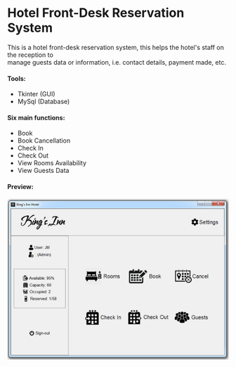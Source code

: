 # Hotel Front-Desk Reservation System

This is a hotel front-desk reservation system, this helps the hotel's staff on the reception to \
manage guests data or information, i.e. contact details, payment made, etc.


#### Tools:
- Tkinter (GUI)
- MySql (Database)


#### Six main functions:
- Book
- Book Cancellation
- Check In
- Check Out
- View Rooms Availability
- View Guests Data


#### Preview:
![1]

[1]: assets/home.png

